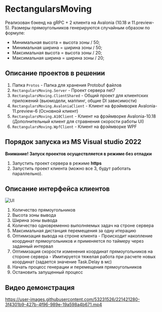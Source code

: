 # RectangularsMoving
Реализован бэкенд на gRPC + 2 клиента на Avalonia (10.18 и 11.preview-5).
Размеры прямоугольников генерируются случайным образом по формуле: 
- Минимальная высота = высота зоны / 50;
- Минимальная ширина = ширина зоны / 50;
- Максимальная высота = высота зоны / 20;
- Максимальная ширина = ширина зоны / 20;
## Описание проектов в решении
1. Папка `Protos` - Папка для хранения Protobuf файлов
2. `RectangularsMoving.Server` - Проект сервера net7
3. `RectangularsMoving.ClientShared` - Общий проект для клиентских приложений (вьюмодели, маппинг, общие DI зависимости)
4. `RectangularsMoving.AvaloniaClient` - Клиент на фрэймворке Avalonia-11.preview-6 (Основной клиент)
5. `RectangularsMoving.A10Client` - Клиент на фрэймворке Avalonia-10.18 (Дополнительный клиент для стравнения скорости работы UI)
6. `RectangularsMoving.WpfClient` - Клиент на фрэймворке WPF

## Порядок запуска из MS Visual studio 2022
**Внимание! Запуск проектов осуществляется в режиме без отладки**
1. Запустить проект сервера в режиме **https**
2. Запустить проект клиента (можно все 3, будут работать параллельно).
  
## Описание интерфейса клиентов
![UI](https://user-images.githubusercontent.com/53231526/221420833-e3c42625-3b6a-4cb1-bb97-259d4a380ccb.png)
1. Количество прямоугольников
2. Высота зоны вывода
3. Ширина зоны вывода
4. Количество одновременно выполняемых задач на строне сервера
5. Максимальная дистанция перемещения за одну итерацию
6. Оптимизация вывода на строне клиента - Происходит накопление координат прямоугольников и применяется по таймеру через заданный интервал
7. Оптимизация скорости изменения координат прямоугольников на стороне сервера - Имитируется тяжелая работа при расчете новых координат (задается значение Task.Delay в мс)
8. Начать процесс генерации и перемещения прямоугольников
9. Остановить запущенный процесс

## Видео демонстрация
https://user-images.githubusercontent.com/53231526/221421280-3f4301b9-427b-4f96-989e-19a598a4b671.mp4

